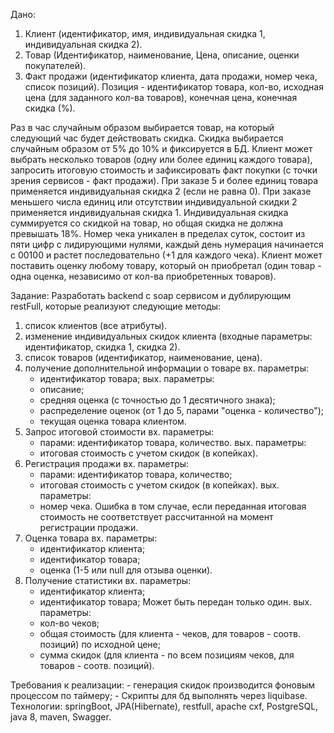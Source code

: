 Дано:
1. Клиент (идентификатор, имя, индивидуальная скидка 1, индивидуальная скидка 2).
2. Товар (Идентификатор, наименование, Цена, описание, оценки покупателей). 
3. Факт продажи (идентификатор клиента, дата продажи, номер чека, список позиций). Позиция - идентификатор товара, кол-во, исходная цена (для заданного кол-ва товаров), конечная цена, конечная скидка (%).

Раз в час случайным образом выбирается товар, на который следующий час будет действовать скидка. Скидка выбирается случайным образом от 5% до 10% и фиксируется в БД.
Клиент может выбрать несколько товаров (одну или более единиц каждого товара), запросить итоговую стоимость и зафиксировать факт покупки (с точки зрения сервисов - факт продажи).
При заказе 5 и более единиц товара применяется индивидуальная скидка 2 (если не равна 0). При заказе меньшего числа единиц или отсутствии индивидуальной скидки 2 применяется индивидуальная скидка 1.
Индивидуальная скидка суммируется со скидкой на товар, но общая скидка не должна превышать 18%.
Номер чека уникален в пределах суток, состоит из пяти цифр с лидирующими нулями, каждый день нумерация начинается с 00100 и растет последовательно (+1 для каждого чека).
Клиент может поставить оценку любому товару, который он приобретал (один товар - одна оценка, независимо от кол-ва приобретенных товаров).

Задание:
Разработать backend с soap сервисом и дублирующим restFull, которые реализуют следующие методы:
1. список клиентов (все атрибуты).
2. изменение индивидуальных скидок клиента (входные параметры: идентификатор, скидка 1, скидка 2).
3. список товаров (идентификатор, наименование, цена).
4. получение дополнительной информации о товаре 
   вх. параметры:
    - идентификатор товара; 
  вых. параметры: 
   - описание;
   - средняя оценка (с точностью до 1 десятичного знака);
   - распределение оценок (от 1 до 5, парами "оценка - количество");
   - текущая оценка товара клиентом.
5. Запрос итоговой стоимости 
	вх. параметры:
	- парами: идентификатор товара,  количество.
	вых. параметры:
	- итоговая стоимость с учетом скидок (в копейках).
6. Регистрация продажи
	вх. параметры:
	- парами: идентификатор товара, количество;
	- итоговая стоимость с учетом скидок (в копейках).
	вых. параметры:
	- номер чека.
	Ошибка в том случае, если переданная итоговая стоимость не соответствует рассчитанной на момент регистрации продажи.
7. Оценка товара
	вх. параметры:
	- идентификатор клиента;
	- идентификатор товара;
	- оценка (1-5 или null для отзыва оценки).
8. Получение статистики
	вх. параметры:
	- идентификатор клиента;
	- идентификатор товара;
	Может быть передан только один.
	вых. параметры:
	- кол-во чеков;
	- общая стоимость (для клиента - чеков, для товаров - соотв. позиций) по исходной цене;
	- сумма скидок (для клиента - по всем позициям чеков, для товаров - соотв. позиций).
	

Требования к реализации:
	- генерация скидок производится фоновым процессом по таймеру;
	- Скрипты для бд выполнять через liquibase.
Технологии:
 springBoot, JPA(Hibernate), restfull, apache cxf, PostgreSQL, java 8, maven, Swagger.
